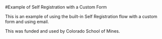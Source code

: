 #Example of Self Registration with a Custom Form

This is an example of using the built-in Self Registration flow with a custom form and using email. 

This was funded and used by Colorado School of Mines. 
